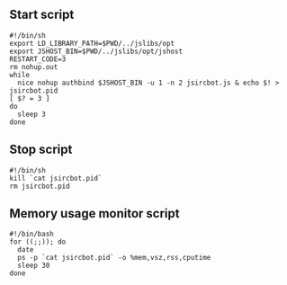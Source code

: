 ## Start script ##

```
#!/bin/sh
export LD_LIBRARY_PATH=$PWD/../jslibs/opt
export JSHOST_BIN=$PWD/../jslibs/opt/jshost
RESTART_CODE=3
rm nohup.out
while
  nice nohup authbind $JSHOST_BIN -u 1 -n 2 jsircbot.js & echo $! > jsircbot.pid
[ $? = 3 ]
do
  sleep 3
done
```

## Stop script ##

```
#!/bin/sh
kill `cat jsircbot.pid`
rm jsircbot.pid
```

## Memory usage monitor script ##

```
#!/bin/bash
for ((;;)); do
  date
  ps -p `cat jsircbot.pid` -o %mem,vsz,rss,cputime
  sleep 30
done
```